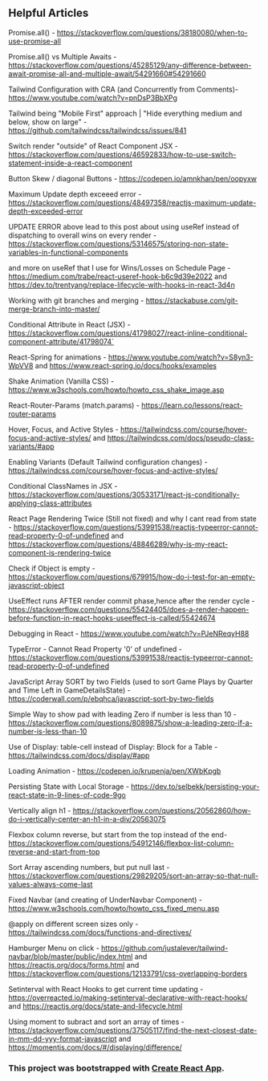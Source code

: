 ## Helpful Articles

Promise.all() - https://stackoverflow.com/questions/38180080/when-to-use-promise-all

Promise.all() vs Multiple Awaits - https://stackoverflow.com/questions/45285129/any-difference-between-await-promise-all-and-multiple-await/54291660#54291660

Tailwind Configuration with CRA (and Concurrently from Comments)- https://www.youtube.com/watch?v=pnDsP3BbXPg

Tailwind being "Mobile First" approach | "Hide everything medium and below, show on large" - https://github.com/tailwindcss/tailwindcss/issues/841

Switch render "outside" of React Component JSX - https://stackoverflow.com/questions/46592833/how-to-use-switch-statement-inside-a-react-component

Button Skew / diagonal Buttons - https://codepen.io/amnkhan/pen/oopyxw

Maximum Update depth exceeed error - https://stackoverflow.com/questions/48497358/reactjs-maximum-update-depth-exceeded-error

UPDATE ERROR above lead to this post about using useRef instead of dispatching to overall wins on every render - https://stackoverflow.com/questions/53146575/storing-non-state-variables-in-functional-components

and more on useRef that I use for Wins/Losses on Schedule Page - https://medium.com/trabe/react-useref-hook-b6c9d39e2022 and https://dev.to/trentyang/replace-lifecycle-with-hooks-in-react-3d4n

Working with git branches and merging - https://stackabuse.com/git-merge-branch-into-master/

Conditional Attribute in React (JSX) - https://stackoverflow.com/questions/41798027/react-inline-conditional-component-attribute/41798074`

React-Spring for animations - https://www.youtube.com/watch?v=S8yn3-WpVV8 and https://www.react-spring.io/docs/hooks/examples

Shake Animation (Vanilla CSS) - https://www.w3schools.com/howto/howto_css_shake_image.asp

React-Router-Params (match.params) - https://learn.co/lessons/react-router-params

Hover, Focus, and Active Styles - https://tailwindcss.com/course/hover-focus-and-active-styles/ and https://tailwindcss.com/docs/pseudo-class-variants/#app

Enabling Variants (Default Tailwind configuration changes) - https://tailwindcss.com/course/hover-focus-and-active-styles/

Conditional ClassNames in JSX - https://stackoverflow.com/questions/30533171/react-js-conditionally-applying-class-attributes

React Page Rendering Twice (Still not fixed) and why I cant read from state - https://stackoverflow.com/questions/53991538/reactjs-typeerror-cannot-read-property-0-of-undefined and https://stackoverflow.com/questions/48846289/why-is-my-react-component-is-rendering-twice

Check if Object is empty - https://stackoverflow.com/questions/679915/how-do-i-test-for-an-empty-javascript-object

UseEffect runs AFTER render commit phase,hence after the render cycle - https://stackoverflow.com/questions/55424405/does-a-render-happen-before-function-in-react-hooks-useeffect-is-called/55424674

Debugging in React - https://www.youtube.com/watch?v=PJeNReqyH88

TypeError - Cannot Read Property '0' of undefined - https://stackoverflow.com/questions/53991538/reactjs-typeerror-cannot-read-property-0-of-undefined

JavaScript Array SORT by two Fields (used to sort Game Plays by Quarter and Time Left in GameDetailsState) - https://coderwall.com/p/ebqhca/javascript-sort-by-two-fields

Simple Way to show pad with leading Zero if number is less than 10 - https://stackoverflow.com/questions/8089875/show-a-leading-zero-if-a-number-is-less-than-10

Use of Display: table-cell instead of Display: Block for a Table - https://tailwindcss.com/docs/display/#app

Loading Animation - https://codepen.io/krupenja/pen/XWbKpgb

Persisting State with Local Storage - https://dev.to/selbekk/persisting-your-react-state-in-9-lines-of-code-9go

Vertically align h1 - https://stackoverflow.com/questions/20562860/how-do-i-vertically-center-an-h1-in-a-div/20563075

Flexbox column reverse, but start from the top instead of the end- https://stackoverflow.com/questions/54912146/flexbox-list-column-reverse-and-start-from-top

Sort Array ascending numbers, but put null last - https://stackoverflow.com/questions/29829205/sort-an-array-so-that-null-values-always-come-last

Fixed Navbar (and creating of UnderNavbar Component) - https://www.w3schools.com/howto/howto_css_fixed_menu.asp

@apply on different screen sizes only - https://tailwindcss.com/docs/functions-and-directives/

Hamburger Menu on click - https://github.com/justalever/tailwind-navbar/blob/master/public/index.html and https://reactjs.org/docs/forms.html and https://stackoverflow.com/questions/12133791/css-overlapping-borders

Setinterval with React Hooks to get current time updating - https://overreacted.io/making-setinterval-declarative-with-react-hooks/ and https://reactjs.org/docs/state-and-lifecycle.html

Using moment to subract and sort an array of times - https://stackoverflow.com/questions/37505117/find-the-next-closest-date-in-mm-dd-yyy-format-javascript and https://momentjs.com/docs/#/displaying/difference/

### This project was bootstrapped with [Create React App](https://github.com/facebook/create-react-app).
